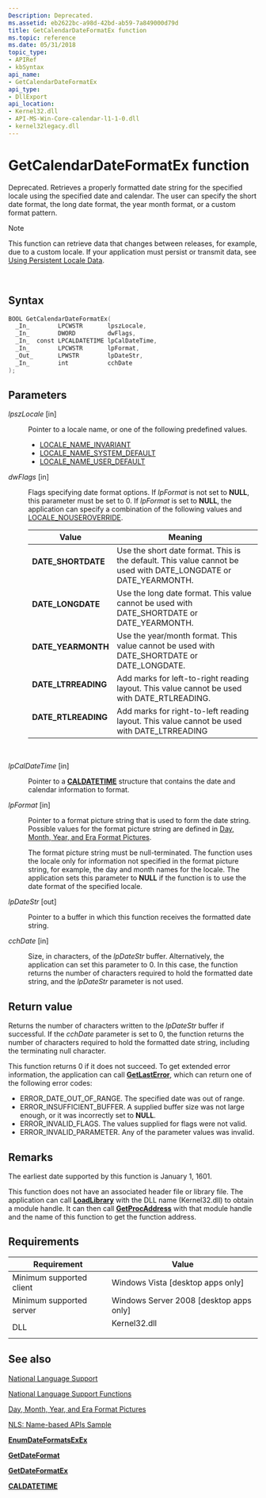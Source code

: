 ```yaml
---
Description: Deprecated.
ms.assetid: eb2622bc-a98d-42bd-ab59-7a849000d79d
title: GetCalendarDateFormatEx function
ms.topic: reference
ms.date: 05/31/2018
topic_type: 
- APIRef
- kbSyntax
api_name: 
- GetCalendarDateFormatEx
api_type: 
- DllExport
api_location: 
- Kernel32.dll
- API-MS-Win-Core-calendar-l1-1-0.dll
- kernel32legacy.dll
---
```


# GetCalendarDateFormatEx function

Deprecated. Retrieves a properly formatted date string for the specified locale using the specified date and calendar. The user can specify the short date format, the long date format, the year month format, or a custom format pattern.

> [!Note]  
> This function can retrieve data that changes between releases, for example, due to a custom locale. If your application must persist or transmit data, see [Using Persistent Locale Data](using-persistent-locale-data.md).

 

## Syntax


```C++
BOOL GetCalendarDateFormatEx(
  _In_        LPCWSTR       lpszLocale,
  _In_        DWORD         dwFlags,
  _In_  const LPCALDATETIME lpCalDateTime,
  _In_        LPCWSTR       lpFormat,
  _Out_       LPWSTR        lpDateStr,
  _In_        int           cchDate
);
```



## Parameters

<dl> <dt>

*lpszLocale* \[in\]
</dt> <dd>

Pointer to a locale name, or one of the following predefined values.

-   [LOCALE\_NAME\_INVARIANT](locale-name-constants.md)
-   [LOCALE\_NAME\_SYSTEM\_DEFAULT](locale-name-constants.md)
-   [LOCALE\_NAME\_USER\_DEFAULT](locale-name-constants.md)

</dd> <dt>

*dwFlags* \[in\]
</dt> <dd>

Flags specifying date format options. If *lpFormat* is not set to **NULL**, this parameter must be set to 0. If *lpFormat* is set to **NULL**, the application can specify a combination of the following values and [LOCALE\_NOUSEROVERRIDE](locale-nouseroverride.md).



| Value                                                                                                                                                               | Meaning                                                                                                                       |
|---------------------------------------------------------------------------------------------------------------------------------------------------------------------|-------------------------------------------------------------------------------------------------------------------------------|
| <span id="DATE_SHORTDATE"></span><span id="date_shortdate"></span><dl> <dt>**DATE\_SHORTDATE**</dt> </dl>    | Use the short date format. This is the default. This value cannot be used with DATE\_LONGDATE or DATE\_YEARMONTH. <br/> |
| <span id="DATE_LONGDATE"></span><span id="date_longdate"></span><dl> <dt>**DATE\_LONGDATE**</dt> </dl>       | Use the long date format. This value cannot be used with DATE\_SHORTDATE or DATE\_YEARMONTH. <br/>                      |
| <span id="DATE_YEARMONTH"></span><span id="date_yearmonth"></span><dl> <dt>**DATE\_YEARMONTH**</dt> </dl>    | Use the year/month format. This value cannot be used with DATE\_SHORTDATE or DATE\_LONGDATE.<br/>                       |
| <span id="DATE_LTRREADING"></span><span id="date_ltrreading"></span><dl> <dt>**DATE\_LTRREADING**</dt> </dl> | Add marks for left-to-right reading layout. This value cannot be used with DATE\_RTLREADING.<br/>                       |
| <span id="DATE_RTLREADING"></span><span id="date_rtlreading"></span><dl> <dt>**DATE\_RTLREADING**</dt> </dl> | Add marks for right-to-left reading layout. This value cannot be used with DATE\_LTRREADING<br/>                        |



 

</dd> <dt>

*lpCalDateTime* \[in\]
</dt> <dd>

Pointer to a [**CALDATETIME**](caldatetime.md) structure that contains the date and calendar information to format.

</dd> <dt>

*lpFormat* \[in\]
</dt> <dd>

Pointer to a format picture string that is used to form the date string. Possible values for the format picture string are defined in [Day, Month, Year, and Era Format Pictures](day--month--year--and-era-format-pictures.md).

The format picture string must be null-terminated. The function uses the locale only for information not specified in the format picture string, for example, the day and month names for the locale. The application sets this parameter to **NULL** if the function is to use the date format of the specified locale.

</dd> <dt>

*lpDateStr* \[out\]
</dt> <dd>

Pointer to a buffer in which this function receives the formatted date string.

</dd> <dt>

*cchDate* \[in\]
</dt> <dd>

Size, in characters, of the *lpDateStr* buffer. Alternatively, the application can set this parameter to 0. In this case, the function returns the number of characters required to hold the formatted date string, and the *lpDateStr* parameter is not used.

</dd> </dl>

## Return value

Returns the number of characters written to the *lpDateStr* buffer if successful. If the *cchDate* parameter is set to 0, the function returns the number of characters required to hold the formatted date string, including the terminating null character.

This function returns 0 if it does not succeed. To get extended error information, the application can call [**GetLastError**](/windows/win32/api/errhandlingapi/nf-errhandlingapi-getlasterror), which can return one of the following error codes:

-   ERROR\_DATE\_OUT\_OF\_RANGE. The specified date was out of range.
-   ERROR\_INSUFFICIENT\_BUFFER. A supplied buffer size was not large enough, or it was incorrectly set to **NULL**.
-   ERROR\_INVALID\_FLAGS. The values supplied for flags were not valid.
-   ERROR\_INVALID\_PARAMETER. Any of the parameter values was invalid.

## Remarks

The earliest date supported by this function is January 1, 1601.

This function does not have an associated header file or library file. The application can call [**LoadLibrary**](/windows/win32/api/libloaderapi/nf-libloaderapi-loadlibrarya) with the DLL name (Kernel32.dll) to obtain a module handle. It can then call [**GetProcAddress**](/windows/win32/api/libloaderapi/nf-libloaderapi-getprocaddress) with that module handle and the name of this function to get the function address.

## Requirements



| Requirement | Value |
|-------------------------------------|-----------------------------------------------------------------------------------------|
| Minimum supported client<br/> | Windows Vista \[desktop apps only\]<br/>                                          |
| Minimum supported server<br/> | Windows Server 2008 \[desktop apps only\]<br/>                                    |
| DLL<br/>                      | <dl> <dt>Kernel32.dll</dt> </dl> |



## See also

<dl> <dt>

[National Language Support](national-language-support.md)
</dt> <dt>

[National Language Support Functions](national-language-support-functions.md)
</dt> <dt>

[Day, Month, Year, and Era Format Pictures](day--month--year--and-era-format-pictures.md)
</dt> <dt>

[NLS: Name-based APIs Sample](nls--name-based-apis-sample.md)
</dt> <dt>

[**EnumDateFormatsExEx**](/windows/desktop/api/Winnls/nf-winnls-enumdateformatsexex)
</dt> <dt>

[**GetDateFormat**](/windows/desktop/api/datetimeapi/nf-datetimeapi-getdateformata)
</dt> <dt>

[**GetDateFormatEx**](/windows/desktop/api/datetimeapi/nf-datetimeapi-getdateformatex)
</dt> <dt>

[**CALDATETIME**](caldatetime.md)
</dt> </dl>

 

 
